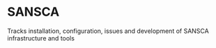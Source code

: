 # SANSCA
Tracks installation, configuration, issues and development of SANSCA infrastructure and tools
